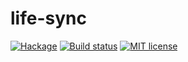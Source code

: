 # life-sync

[![Hackage](https://img.shields.io/hackage/v/life-sync.svg)](https://hackage.haskell.org/package/life-sync)
[![Build status](https://secure.travis-ci.org/kowainik/life-sync.svg)](https://travis-ci.org/kowainik/life-sync)
[![MIT license](https://img.shields.io/badge/license-MIT-blue.svg)](https://github.com/kowainik/life-sync/blob/master/LICENSE)
